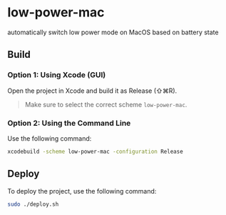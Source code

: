 # low-power-mac
automatically switch low power mode on MacOS based on battery state

## Build

### Option 1: Using Xcode (GUI)

Open the project in Xcode and build it as Release (⇧⌘R).

> Make sure to select the correct scheme `low-power-mac`.

### Option 2: Using the Command Line

Use the following command:

```bash
xcodebuild -scheme low-power-mac -configuration Release
```

## Deploy
To deploy the project, use the following command:

```bash
sudo ./deploy.sh
```
